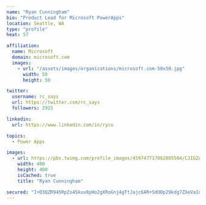 ```yaml
---
name: "Ryan Cunningham"
bio: "Product Lead for Microsoft PowerApps"
location: Seattle, WA
type: "profile"
heat: 57

affiliation:
  name: Microsoft
  domain: microsoft.com
  images:
    - url: "/assets/images/organizations/microsoft.com-50x50.jpg"
      width: 50
      height: 50

twitter:
  username: rc_says
  url: https://twitter.com/rc_says
  followers: 2923

linkedin:
  url: https://www.linkedin.com/in/rycu

topics:
  - Power Apps

images:
  - url: https://pbs.twimg.com/profile_images/459747717862805504/CJIGZejd_400x400.png
    width: 400
    height: 400
    isCached: true
    title: "Ryan Cunningham"

secured: "I+D3QZR945RpZs45kux8pHo2gXRoGnj4gTtJajc6AR+SdODp29kdg7ZXeVaIneO7ZQX943r55ZuSC+jpdgRj84+APZhm5Wdw989hm3rcvYy17UeZQ9VY4dZl8t5bC1JWqX8qSvYoWqkIdXV7PZqzBy+DvlExT7hwckYNN1VvXZH1TsP/l0TwedrTWQAmcUFjTLtj4ic4d2LB8PgeXVtDZEl2BJTM9o2mwEtEoIkef1EeY6mbbQp+Cpw5CFe0xPGyn9NvGohXt4jeP/5t25huRkNdvgoj1vocAbz/uH8geZksfHtQhohru9alSv0DroqNDFNRI6s3HUS5ED5dC2bMtuGiMPntHT9Om1PQHudNObQ9qJImTe5gqPQw3SJBf26Gm71W5YaNKz9NjfdQnD5nMAAeocxQwHApgksh2ZaWW70=;Ci6dxu09nXJPuKB/xomVow=="
---
```


